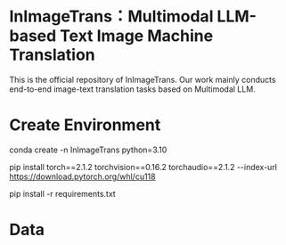 # InImageTrans：Multimodal LLM-based Text Image Machine Translation

This is the official repository of InImageTrans. Our work mainly conducts end-to-end image-text translation tasks based on Multimodal LLM.

# Create Environment

conda create -n InImageTrans python=3.10


pip install torch==2.1.2 torchvision==0.16.2 torchaudio==2.1.2 --index-url https://download.pytorch.org/whl/cu118


pip install -r requirements.txt

# Data
